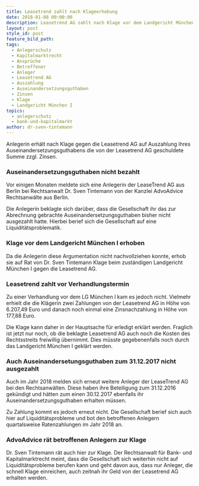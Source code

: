```yaml
---
title: Leasetrend zahlt nach Klageerhebung
date: 2018-01-08 00:00:00
description: Leasetrend AG zahlt nach Klage vor dem Landgericht München I an Anleger aus
layout: post
style_id: post
feature_bild_path:
tags:
  - Anlegerschutz
  - Kapitalmarktrecht
  - Ansprüche
  - Betroffener
  - Anleger
  - Leasetrend AG
  - Auszahlung
  - Auseinandersetzungsguthaben
  - Zinsen
  - Klage
  - Landgericht München I
topics:
  - anlegerschutz
  - bank-und-kapitalmarkt
author: dr-sven-tintemann
---
```



Anlegerin erh&auml;lt nach Klage gegen die Leasetrend AG auf Auszahlung ihres Auseinandersetzungsguthabens die von der Leasetrend AG geschuldete Summe zzgl. Zinsen.

### Auseinandersetzungsguthaben nicht bezahlt

Vor einigen Monaten meldete sich eine Anlegerin der LeaseTrend AG aus Berlin bei Rechtsanwalt Dr. Sven Tintemann von der Kanzlei AdvoAdvice Rechtsanw&auml;lte aus Berlin.&nbsp;

Die Anlegerin beklagte sich dar&uuml;ber, dass die Gesellschaft ihr das zur Abrechnung gebrachte Auseinandersetzungsguthaben bisher nicht ausgezahlt hatte. Hierbei berief sich die Gesellschaft auf eine Liquidit&auml;tsproblematik.

### Klage vor dem Landgericht M&uuml;nchen I erhoben

Da die Anlegerin diese Argumentation nicht nachvollziehen konnte, erhob sie auf Rat von Dr. Sven Tintemann Klage beim zust&auml;ndigen Landgericht M&uuml;nchen I gegen die Leasetrend AG.

### Leasetrend zahlt vor Verhandlungstermin

Zu einer Verhandlung vor dem LG M&uuml;nchen I kam es jedoch nicht. Vielmehr erhielt die die Kl&auml;gerin zwei Zahlungen von der Leasetrend AG in H&ouml;he von 6.207,49 Euro und danach noch einmal eine Zinsnachzahlung in H&ouml;he von 177,88 Euro.

Die Klage kann daher in der Hauptsache f&uuml;r erledigt erkl&auml;rt werden. Fraglich ist jetzt nur noch, ob die beklagte Leasetrend AG auch noch die Kosten des Rechtsstreits freiwillig &uuml;bernimmt. Dies m&uuml;sste gegebenenfalls noch durch das Landgericht M&uuml;nchen I gekl&auml;rt werden.&nbsp;

### Auch Auseinandersetungsguthaben zum 31.12.2017 nicht ausgezahlt

Auch im Jahr 2018 melden sich erneut weitere Anleger der LeaseTrend AG bei den Rechtsanw&auml;lten. Diese haben ihre Beteiligung zum 31.12.2016 gek&uuml;ndigt und h&auml;tten zum einen 30.12.2017 ebenfalls ihr Auseinandersetzungsguthaben erhalten m&uuml;ssen.

Zu Zahlung kommt es jedoch erneut nicht. Die Gesellschaft berief sich auch hier auf Liquidit&auml;tsprobleme und bot den betroffenen Anlegern quartalsweise Ratenzahlungen im Jahr 2018 an.&nbsp;

### AdvoAdvice r&auml;t betroffenen Anlegern zur Klage

Dr. Sven Tintemann r&auml;t auch hier zur Klage. Der Rechtsanwalt f&uuml;r Bank- und Kapitalmarktrecht meint, dass die Gesellschaft sich weiterhin nicht auf Liquidit&auml;tsprobleme berufen kann und geht davon aus, dass nur Anleger, die schnell Klage einreichen, auch zeitnah ihr Geld von der Leasetrend AG erhalten werden.